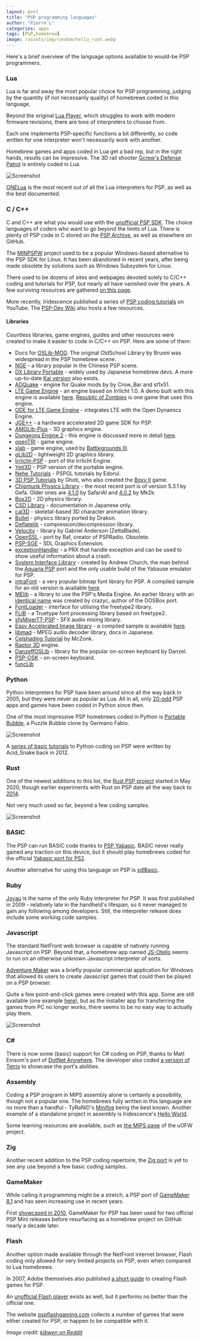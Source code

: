 ```yaml
---
layout: post
title: "PSP programming languages"
author: "Pierre L"
categories: apps
tags: [PSP,homebrew]
image: /assets/img/random/hello_rust.webp
---
```


Here's a brief overview of the language options available to would-be PSP programmers.

### Lua

Lua is far and away the most popular choice for PSP programming, judging by the quantity (if not necessarily quality) of homebrews coded in this language. 

Beyond the original [Lua Player](https://luaplayer.org/), which struggles to work with modern firmware revisions, there are tons of interpreters to choose from.

Each one implements PSP-specific functions a bit differently, so code written for one interpreter won't necessarily work with another.

Homebrew games and apps coded in Lua get a bad rep, but in the right hands, results can be impressive. The 3D rail shooter [Gcrew's Defense Patrol](https://archive.org/details/gdp.-7z) is entirely coded in Lua.

![Screenshot](https://github.com/PSP-Archive/PSP-Archive.github.io/raw/gh-pages/assets/img/snaps/20210627160102.webp)

[ONELua](http://onelua.x10.mx/) is the most recent out of all the Lua interpreters for PSP, as well as the best documented.

### C / C++

C and C++ are what you would use with the [unofficial PSP SDK](https://github.com/pspdev/pspdev). The choice languages of coders who want to go beyond the limits of Lua. There is plenty of PSP code in C stored on the [PSP Archive](https://github.com/PSP-Archive), as well as elsewhere on GitHub.

The [MINPSPW](https://sourceforge.net/projects/minpspw/) project used to be a popular Windows-based alternative to the PSP SDK for Linux. It has been abandoned in recent years, after being made obsolete by solutions such as Windows Subsystem for Linux.

There used to be dozens of sites and webpages devoted solely to C/C++ coding and tutorials for PSP, but nearly all have vanished over the years. A few surviving resources are gathered [on this page](https://github.com/PSP-Archive/docs#learning-resources).

More recently, Iridescence published a series of [PSP coding tutorials](https://www.youtube.com/watch?v=35q-7ITBzSk&list=PLwIRcsl57ziPsDYCi6bgO-W9qqAwuW3Mk) on YouTube. The [PSP-Dev Wiki](http://psp-dev.org/) also hosts a few resources.

#### Libraries

Countless libraries, game engines, guides and other resources were created to make it easier to code in C/C++ on PSP. Here are some of them:

- Docs for [OSLib-MOD](https://psp-archive.github.io/OSLib-MOD/). The original OldSchool Library by Brunni was widespread in the PSP homebrew scene. 
- [NGE](https://github.com/PSP-Archive/NGE2) - a library popular in the Chinese PSP scene.
- [DX Library Portable](https://github.com/PSP-Archive/dxlibp) - widely used by Japanese homebrew devs. A more up-to-date [Kai version](https://github.com/PSP-Archive/dxlibp-kai) also exists.
- [ADQuake](https://github.com/st1x51/ADQuake) - engine for Quake mods by by Crow_Bar and st1x51.
- [LTE Game Engine](https://github.com/PSP-Archive/LTE) - an engine based on Irrlicht 1.0. A demo built with this engine is available [here](https://archive.org/details/demo-21072006.7z). [Republic of Zombies](https://archive.org/details/republicof-zombies-vinicial-cfplus-en.-7z) is one game that uses this engine.
- [ODE for LTE Game Engine](https://github.com/PSP-Archive/ODE-for-LTE) - integrates LTE with the Open Dynamics Engine.
- [JGE++](https://github.com/PSP-Archive/JGE) - a hardware accelerated 2D game SDK for PSP.
- [AMGLib-Plus](https://github.com/PSP-Archive/AMGLib-Plus) - 3D graphics engine.
- [Dungeons Engine 2](https://github.com/PSP-Archive/Dungeons-Engine-2) - this engine is discussed more in detail [here](https://psp-archive.github.io/games/dungeons-3d-engine.html).
- [openTRI](https://github.com/PSP-Archive/openTri) - game engine.
- [xlab](https://github.com/PSP-Archive/xlab) - game engine, used by [Battlegrounds III](https://archive.org/details/battlegrounds-3.7z).
- [gLib2D](https://github.com/PSP-Archive/gLib2D) - lightweight 2D graphics library.
- [Irrlicht-PSP](https://github.com/PSP-Archive/Irrlicht-PSP) - port of the Irrlicht Engine.
- [Yeti3D](https://github.com/PSP-Archive/Yeti3D-Portable-Engine) - PSP version of the portable engine.
- [Nehe Tutorials](https://github.com/PSP-Archive/Nehe-Tutorials) -  PSPGL tutorials by Edorul.
- [3D PSP Tutorials](https://github.com/PSP-Archive/3D-PSP-Tutorials) by Ghoti, who also created the [Boxy II](https://archive.org/details/boxy-2.7z_202101) game.
- [Chipmunk Physics Library](https://github.com/PSP-Archive/Chipmunk-5.3.1-for-PSP) - the most recent port is of version 5.3.1 by Gefa. Older ones are [4.1.0](https://github.com/PSP-Archive/Chipmunk-SafariAl) by SafariAl and [4.0.2](https://github.com/PSP-Archive/Chipmunk-Physics) by Mk2k.
- [Box2D](https://github.com/PSP-Archive/Box2D) - 2D physics library.
- [CSD Library](https://github.com/PSP-Archive/csdlibrary) - documentation in Japanese only.
- [cal3D](https://github.com/PSP-Archive/cal3D) - skeletal-based 3D character animation library.
- [Bullet](https://github.com/PSP-Archive/Bullet) - physics library ported by Drakon.
- [Deflatelib](https://github.com/PSP-Archive/deflatelib) - compression/decompression library. 
- [Velocity](https://github.com/PSP-Archive/Velocity) - library by Gabriel Anderson (ZettaBlade).
- [OpenSSL](https://github.com/PSP-Archive/openssl) - port by Raf, creator of PSPRadio. Obsolete.
- [PSP-SGE](https://github.com/PSP-Archive/PSP-SGE) - SDL Graphics Extension.
- [exceptionHandler](https://github.com/PSP-Archive/exceptionHandler) - a PRX that handle exception and can be used to show useful information about a crash.
- [System Interface Library](https://github.com/PSP-Archive/System-Interface-Library) - created by Andrew Church, the man behind the [Aquaria PSP](https://www.youtube.com/watch?v=NPnBJrxmQiw) port and the only usable build of the Yabause emulator for PSP.
- [intraFont](https://github.com/PSP-Archive/intraFont) - a very popular bitmap font library for PSP. A compiled sample for an old version is available [here](https://archive.org/details/intrafont-test).
- [MElib](https://github.com/IridescentRose/MElib) - a library to use the PSP's Media Engine. An earlier library with an [identical name](https://github.com/PSP-Archive/melib) was created by crazyc, author of the DOSBox port.
- [FontLoader](https://github.com/PSP-Archive/FontLoader) - interface for utilising the freetype2 library.
- [FLIB](https://github.com/PSP-Archive/FLIB) - a Truetype font processing library based on freetype2.
- [sfxMixerTT-PSP](https://github.com/PSP-Archive/sfxMixerTT-PSP) - SFX audio mixing library.
- [Easy Accelerated Image library](https://github.com/PSP-Archive/Easy-Accelerated-Image-Lib) - a compiled sample is available [here](https://archive.org/details/easy-accelerated-image-lib-0.2.7z).
- [libmad](https://github.com/PSP-Archive/libmad) - MPEG audio decoder library, docs in Japanese.
- [Celshading Tutorial](https://github.com/PSP-Archive/Celshading-tutorial) by McZonk.
- [Raptor 3D](https://github.com/PSP-Archive/Raptor-3D) engine.
- [DanzeffOSLib](https://github.com/PSP-Archive/DanzeffOSLib) - library for the popular on-screen keyboard by Danzel.
- [PSP-OSK](https://github.com/PSP-Archive/PSP-OSK) - on-screen keyboard.
- [funcLib](https://github.com/PSP-Archive/funcLib)

### Python

Python interpreters for PSP have been around since all the way back in 2005, but they were never as popular as Lua. All in all, only [20-odd](https://archive.org/details/psp-homebrew-library?query=subject%3Apython) PSP apps and games have been coded in Python since then.

One of the most impressive PSP homebrews coded in Python is [Portable Bubble](https://archive.org/details/portable-bubble-v-2.1.0.7z), a Puzzle Bubble clone by Germano Fabio.

![Screenshot](https://github.com/PSP-Archive/PSP-Archive.github.io/raw/gh-pages/assets/img/snaps/PORT01413_00000.webp)

A [series of basic tutorials](https://wololo.net/talk/viewtopic.php?t=13112) to Python coding on PSP were written by Acid_Snake back in 2012.

### Rust

One of the newest additions to this list, the [Rust PSP project](https://github.com/overdrivenpotato/rust-psp) started in May 2020, though earlier experiments with Rust on PSP date all the way back to [2014](https://github.com/luqmana/rust-psp-hello). 

Not very much used so far, beyond a few coding samples. 

![Screenshot](https://github.com/PSP-Archive/PSP-Archive.github.io/raw/gh-pages/assets/img/snaps/crab_rave.webp)

### BASIC

The PSP can run BASIC code thanks to [PSP Yabasic](https://archive.org/details/pspyabasic_v10a.7z). BASIC never really gained any traction on this device, but it should play homebrews coded for the official [Yabasic port for PS2](https://archive.org/details/gs_20211117192719).

Another alternative for using this language on PSP is [sdlBasic](https://archive.org/details/sdlBasic.7z).

### Ruby

[Joyau](https://archive.org/details/joyau-release) is the name of the only Ruby interpreter for PSP. It was first published in 2009 - relatively late in the handheld's lifespan, so it never managed to gain any following among developers. Still, the interpreter release does include some working code samples.

### Javascript

The standard NetFront web browser is capable of natively running Javascript on PSP. Beyond that, a homebrew app named [JS-Otello](https://archive.org/details/js-otello) seems to run on an otherwise unknown Javascript interpreter of sorts. 

[Adventure Maker](https://web.archive.org/web/20060103032604/https://www.adventuremaker.com/) was a briefly popular commercial application for Windows that allowed its users to create Javascript games that could then be played on a PSP browser. 

Quite a few point-and-click games were created with this app. Some are still available (one example [here](https://web.archive.org/web/20071012201823/http://www.psp-vault.com/modules/UpDownload/store_folder/Homebrew-Internet/Adventure_Maker/12024Snake_Survivor_FULL_finished.zip)), but as the installer app for transferring the games from PC no longer works, there seems to be no easy way to actually play them.

![Screenshot](https://github.com/PSP-Archive/PSP-Archive.github.io/raw/gh-pages/assets/img/snaps/adv_maker_img.webp)

### C#

There is now some (basic) support for C# coding on PSP, thanks to Matt Emsom's port of [DotNet Anywhere](https://github.com/memsom/PSPDNA). The developer also coded [a version of Tetris](https://archive.org/details/PSPDNA) to showcase the port's abilities.

### Assembly

Coding a PSP program in MIPS assembly alone is certainly a possibility, though not a popular one. The homebrews fully written in this language are no more than a handful - TyRaNiD's [Minifire](https://archive.org/details/minifire) being the best known. Another example of a standalone project in assembly is Iridescence's [Hello World](https://github.com/IridescentRose/PSP-ASM-Example).

Some learning resources are available, such as [the MIPS page](https://github.com/uofw/uofw/wiki/MIPS) of the uOFW project.

### Zig

Another recent addition to the PSP coding repertoire, the [Zig port](https://github.com/zPSP-Dev/Zig-PSP) is yet to see any use beyond a few basic coding samples.

### GameMaker

While calling it programming might be a stretch, a PSP port of [GameMaker 8.1](https://github.com/KuromeSan/chovy-gm) and has seen increasing use in recent years. 

First [showcased in 2010](https://www.youtube.com/watch?v=cmAA6FJkVgQ), GameMaker for PSP has been used for two official PSP Mini releases before resurfacing as a homebrew project on GitHub nearly a decade later.

### Flash

Another option made available through the NetFront internet browser, Flash coding only allowed for very limited projects on PSP, even when compared to Lua homebrews. 

In 2007, Adobe themselves also published [a short guide](https://web.archive.org/web/20070824081925/https://www.adobe.com/devnet/devices/articles/psp_games.html) to creating Flash games for PSP.

An [unofficial Flash player](https://archive.org/details/swfplayerv13.7z) exists as well, but it performs no better than the official one.

The website [pspflashgaming.com](https://www.pspflashgaming.com/) collects a number of games that were either created for PSP, or happen to be compatible with it.

*Image credit: [kibwen on Reddit](https://www.reddit.com/r/rust/comments/2m10id/hello_world_on_a_psp_via_rust/)*
